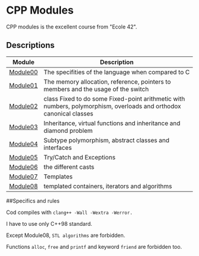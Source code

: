 # CPP Modules

CPP modules is the excellent course from "Ecole 42".

## Descriptions

 Module | Description
 --- | --- 
[Module00](https://github.com/mishgod/CPP-Modules/tree/main/module00) | The specifities of the language when compared to C
[Module01](https://github.com/mishgod/CPP-Modules/tree/main/module01) | The memory allocation, reference, pointers to members and the usage of the switch
[Module02](https://github.com/mishgod/CPP-Modules/tree/main/module02) | class Fixed to do some Fixed-point arithmetic with numbers, polymorphism, overloads and orthodox canonical classes
[Module03](https://github.com/mishgod/CPP-Modules/tree/main/module03) | Inheritance, virtual functions and inheritance and diamond problem
[Module04](https://github.com/mishgod/CPP-Modules/tree/main/module04) | Subtype polymorphism, abstract classes and interfaces
[Module05](https://github.com/mishgod/CPP-Modules/tree/main/module05) | Try/Catch and Exceptions
[Module06](https://github.com/mishgod/CPP-Modules/tree/main/module06) | the different casts
[Module07](https://github.com/mishgod/CPP-Modules/tree/main/module07) | Templates
[Module08](https://github.com/mishgod/CPP-Modules/tree/main/module08) | templated containers, iterators and algorithms

##Specifics and rules

Cod compiles with `clang++ -Wall -Wextra -Werror.`

I have to use only C++98 standard.

Except Module08, `STL algorithms` are forbidden.

Functions `alloc`, `free` and `printf` and keyword `friend` are forbidden too.

